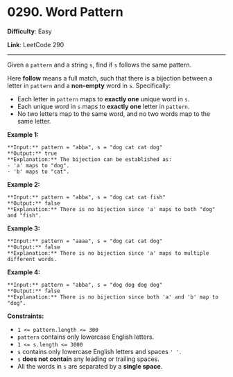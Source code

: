 # 0290. Word Pattern

**Difficulty**: Easy

**Link**: LeetCode 290

---

Given a `pattern` and a string `s`, find if `s` follows the same pattern.

Here **follow** means a full match, such that there is a bijection between a letter in `pattern` and a **non-empty** word in `s`. Specifically:

* Each letter in `pattern` maps to **exactly one** unique word in `s`.
* Each unique word in `s` maps to **exactly one** letter in `pattern`.
* No two letters map to the same word, and no two words map to the same letter.

**Example 1:**

    **Input:** pattern = "abba", s = "dog cat cat dog"
    **Output:** true
    **Explanation:** The bijection can be established as:
    - 'a' maps to "dog".
    - 'b' maps to "cat".

**Example 2:**

    **Input:** pattern = "abba", s = "dog cat cat fish"
    **Output:** false
    **Explanation:** There is no bijection since 'a' maps to both "dog" and "fish".

**Example 3:**

    **Input:** pattern = "aaaa", s = "dog cat cat dog"
    **Output:** false
    **Explanation:** There is no bijection since 'a' maps to multiple different words.

**Example 4:**

    **Input:** pattern = "abba", s = "dog dog dog dog"
    **Output:** false
    **Explanation:** There is no bijection since both 'a' and 'b' map to "dog".

**Constraints:**

* `1 <= pattern.length <= 300`
* `pattern` contains only lowercase English letters.
* `1 <= s.length <= 3000`
* `s` contains only lowercase English letters and spaces `' '`.
* `s` **does not contain** any leading or trailing spaces.
* All the words in `s` are separated by a **single space**.
